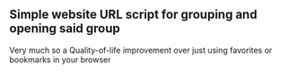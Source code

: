 ## Simple website URL script for grouping and opening said group
 
 Very much so a Quality-of-life improvement over just using favorites or bookmarks in your browser
